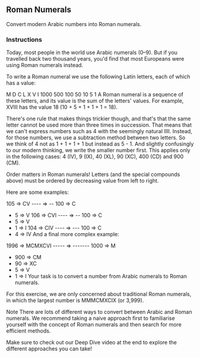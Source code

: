 ## Roman Numerals
Convert modern Arabic numbers into Roman numerals.

### Instructions
Today, most people in the world use Arabic numerals (0–9). But if you travelled back two thousand years, you'd find that most Europeans were using Roman numerals instead.

To write a Roman numeral we use the following Latin letters, each of which has a value:

M	D	C	L	X	V	I
1000	500	100	50	10	5	1
A Roman numeral is a sequence of these letters, and its value is the sum of the letters' values. For example, XVIII has the value 18 (10 + 5 + 1 + 1 + 1 = 18).

There's one rule that makes things trickier though, and that's that the same letter cannot be used more than three times in succession. That means that we can't express numbers such as 4 with the seemingly natural IIII. Instead, for those numbers, we use a subtraction method between two letters. So we think of 4 not as 1 + 1 + 1 + 1 but instead as 5 - 1. And slightly confusingly to our modern thinking, we write the smaller number first. This applies only in the following cases: 4 (IV), 9 (IX), 40 (XL), 90 (XC), 400 (CD) and 900 (CM).

Order matters in Roman numerals! Letters (and the special compounds above) must be ordered by decreasing value from left to right.

Here are some examples:

 105 => CV
---- => --
 100 => C
+  5 =>  V
 106 => CVI
---- => --
 100 => C
+  5 =>  V
+  1 =>   I
 104 => CIV
---- => ---
 100 => C
+  4 =>  IV
And a final more complex example:

 1996 => MCMXCVI
----- => -------
 1000 => M
+ 900 =>  CM
+  90 =>    XC
+   5 =>      V
+   1 =>       I
Your task is to convert a number from Arabic numerals to Roman numerals.

For this exercise, we are only concerned about traditional Roman numerals, in which the largest number is MMMCMXCIX (or 3,999).

Note
There are lots of different ways to convert between Arabic and Roman numerals. We recommend taking a naive approach first to familiarise yourself with the concept of Roman numerals and then search for more efficient methods.

Make sure to check out our Deep Dive video at the end to explore the different approaches you can take!